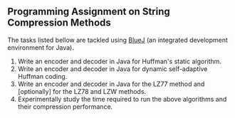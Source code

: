 ## Programming Assignment on String Compression Methods

The tasks listed bellow are tackled using [BlueJ](https://bluej.org/) (an integrated development environment for Java).
  <OL>
    <LI>Write an encoder and decoder in Java for Huffman's static algorithm.</LI>
    <LI>Write an encoder and decoder in Java for dynamic self-adaptive Huffman coding.</LI>
    <LI>Write an encoder and decoder in Java for the LZ77 method and [optionally] for the LZ78 and LZW methods.</LI>
    <LI>Experimentally study the time required to run the above algorithms and their compression performance.</LI>
  </OL>
